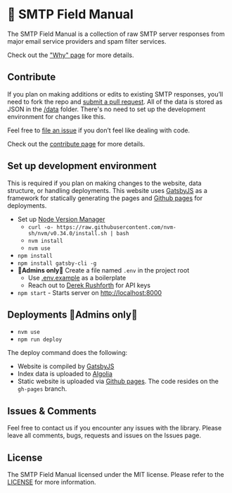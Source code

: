 # 📒 SMTP Field Manual

The SMTP Field Manual is a collection of raw SMTP server responses from major email service providers and spam filter services.

Check out the ["Why" page](https://smtpfieldmanual.com/why) for more details.

## Contribute

If you plan on making additions or edits to existing SMTP responses, you’ll need to fork the repo and [submit a pull request](https://help.github.com/en/articles/creating-a-pull-request). All of the data is stored as JSON in the [/data](https://github.com/activecampaign/smtp-field-manual/blog/main/data) folder. There's no need to set up the development environment for changes like this.

Feel free to [file an issue](https://github.com/activecampaign/smtp-field-manual/issues/new) if you don’t feel like dealing with code.

Check out the [contribute page](https://smtpfieldmanual.com/contribute) for more details.


## Set up development environment

This is required if you plan on making changes to the website, data structure, or handling deployments. This website uses [GatsbyJS](https://gatsbyjs.org) as a framework for statically generating the pages and [Github pages](https://pages.github.com/) for deployments.

- Set up [Node Version Manager](https://github.com/nvm-sh/nvm)
  - `curl -o- https://raw.githubusercontent.com/nvm-sh/nvm/v0.34.0/install.sh | bash`
  - `nvm install`
  - `nvm use`
- `npm install`
- `npm install gatsby-cli -g`
- **🚨Admins only🚨** Create a file named `.env` in the project root
  - Use [.env.example](https://github.com/activecampaign/smtp-field-manual/blog/main/.env.example) as a boilerplate
  - Reach out to [Derek Rushforth](mailto:drushforth@activecampaign.com) for API keys
- `npm start` - Starts server on [http://localhost:8000](http://localhost:8000)


## Deployments 🚨Admins only🚨

- `nvm use`
- `npm run deploy`

The deploy command does the following:

- Website is compiled by [GatsbyJS](https://gatsbyjs.org)
- Index data is uploaded to [Algolia](https://algolia.com)
- Static website is uploaded via [Github pages](https://pages.github.com/). The code resides on the `gh-pages` branch.


## Issues & Comments
Feel free to contact us if you encounter any issues with the library. Please leave all comments, bugs, requests and issues on the Issues page.

## License
The SMTP Field Manual licensed under the MIT license. Please refer to the [LICENSE](https://github.com/activecampaign/smtp-field-manual/blog/main/LICENSE) for more information.

